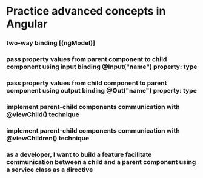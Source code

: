# Practice advanced concepts in Angular

### two-way binding [(ngModel)]

### pass property values from parent component to child component using input binding @Input("name") property: type

### pass property values from child component to parent component using output binding @Out("name") property: type

### implement parent-child components communication with @viewChild() technique 

### implement parent-child components communication with @viewChildren() technique 

### as a developer, I want to build a feature facilitate communication between a child and a parent component using a service class as a directive
